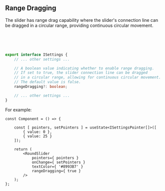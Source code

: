 ## Range Dragging

The slider has range drag capability where the slider's connection line can be dragged in a circular range, providing continuous circular movement.

<br/>
<div id="range-dragging-slider"></div>
<br/>
<br/>

```ts
export interface ISettings {
    // ... other settings ...

    // A boolean value indicating whether to enable range dragging. 
    // If set to true, the slider connection line can be dragged 
    // in a circular range, allowing for continuous circular movement. 
    // The default value is false.
    rangeDragging?: boolean;

    // ... other settings ...
}
```

For example:

```tsx
const Component = () => {

    const [ pointers, setPointers ] = useState<ISettingsPointer[]>([
        { value: 0 },
        { value: 25 }
    ]);

    return (
        <RoundSlider
            pointers={ pointers }
            onChange={ setPointers }
            textColor={ '#8993B7' }
            rangeDragging={ true }
        />
    );
};
```